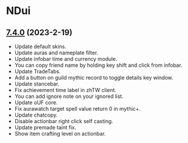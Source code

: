 # NDui

## [7.4.0](https://github.com/siweia/NDui/tree/7.4.0) (2023-2-19)

- Update default skins.
- Update auras and nameplate filter.
- Update infobar time and currency module.
- You can copy friend name by holding key shift and click from infobar.
- Update TradeTabs.
- Add a button on guild mythic record to toggle details key window.
- Update stancebar.
- Fix achievement time label in zhTW client.
- You can add ignore note on your ignored list.
- Update oUF core.
- Fix aurawatch target spell value return 0 in mythic+.
- Update chatcopy.
- Disable actionbar right click self casting.
- Update premade taint fix.
- Show item crafting level on actionbar.